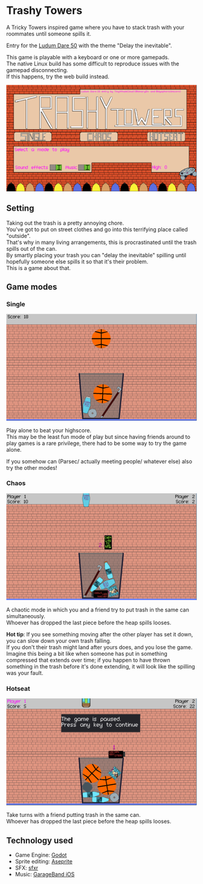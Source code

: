# Trashy Towers

A Tricky Towers inspired game where you have to stack trash with your roommates until someone spills it.

Entry for the [Ludum Dare 50](https://ldjam.com/events/ludum-dare/50) with the theme "Delay the inevitable".

This game is playable with a keyboard or one or more gamepads.  
The native Linux build has some difficult to reproduce issues with the gamepad disconnecting.  
If this happens, try the web build instead.

![A screenshot of the main menu](./screenshots/main_menu.png)

## Setting

Taking out the trash is a pretty annoying chore.  
You've got to put on street clothes and go into this terrifying place called "outside".  
That's why in many living arrangements, this is procrastinated until the trash spills out of the can.  
By smartly placing your trash you can "delay the inevitable" spilling until hopefully someone else spills it so that
it's their problem.  
This is a game about that.

## Game modes

### Single

![A screenshot of the single player mode](./screenshots/single_player.png)

Play alone to beat your highscore.  
This may be the least fun mode of play but since having friends around to play games is a rare privilege, there had to
be some way to try the game alone.

If you somehow can (Parsec/ actually meeting people/ whatever else) also try the other modes!

### Chaos

![A screenshot of the chaos mode](./screenshots/chaos_mode.png)

A chaotic mode in which you and a friend try to put trash in the same can simultaneously.  
Whoever has dropped the last piece before the heap spills looses.

**Hot tip**: If you see something moving after the other player has set it down, you can slow down your own trash
falling.  
If you don't their trash might land after yours does, and you lose the game.  
Imagine this being a bit like when someone has put in something compressed that extends over time; if you happen to have
thrown something in the trash before it's done extending, it will look like the spilling was your fault.

### Hotseat

![A screenshot of the hotseat mode](./screenshots/hotseat.png)

Take turns with a friend putting trash in the same can.  
Whoever has dropped the last piece before the heap spills looses.

## Technology used

- Game Engine: [Godot](https://godotengine.org/)
- Sprite editing: [Aseprite](https://www.aseprite.org/)
- SFX: [sfxr](https://www.drpetter.se/project_sfxr.html)
- Music: [GarageBand iOS](https://apps.apple.com/us/app/garageband/id408709785)
